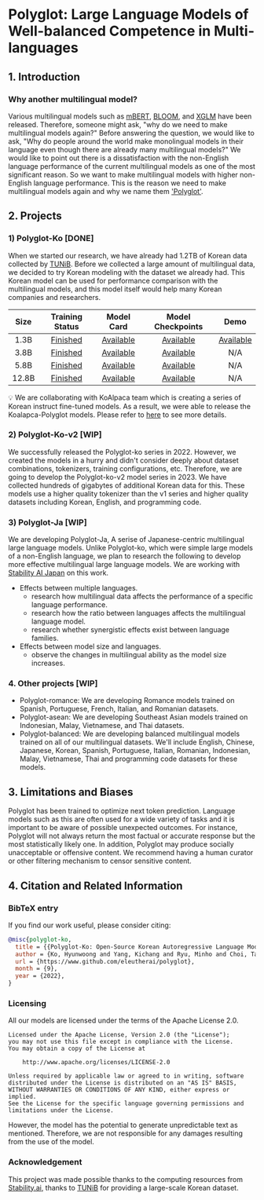 # Polyglot: Large Language Models of Well-balanced Competence in Multi-languages

## 1. Introduction

### Why another multilingual model?
Various multilingual models such as [mBERT](https://huggingface.co/bert-base-multilingual-cased), [BLOOM](https://huggingface.co/bigscience/bloom), and [XGLM](https://arxiv.org/abs/2112.10668) have been released.
Therefore, someone might ask, "why do we need to make multilingual models again?" Before answering the question, we would like to ask, "Why do people around the world make monolingual models in their language even though there are already many multilingual models?" We would like to point out there is a dissatisfaction with the non-English language performance of the current multilingual models as one of the most significant reason. So we want to make multilingual models with higher non-English language performance. This is the reason we need to make multilingual models again and why we name them ['Polyglot'](https://www.spanish.academy/blog/what-is-the-difference-between-a-polyglot-and-a-multilingual-person/).

## 2. Projects

### 1) Polyglot-Ko [DONE]
When we started our research, we have already had 1.2TB of Korean data collected by [TUNiB](https://tunib.ai/). Before we collected a large amount of multilingual data, we decided to try Korean modeling with the dataset we already had. This Korean model can be used for performance comparison with the multilingual models, and this model itself would help many Korean companies and researchers.

| Size |                                      Training Status                                       |                           Model Card                            |                             Model Checkpoints                             |                            Demo                             |
|:----:|:------------------------------------------------------------------------------------------:|:---------------------------------------------------------------:|:-------------------------------------------------------------------------:|:-------------------------------------------------------------------------:|
| 1.3B | [Finished](https://wandb.ai/eleutherai/polyglot-ko/groups/polyglot-ko-1.3B) | [Available](https://huggingface.co/EleutherAI/polyglot-ko-1.3b) | [Available](https://huggingface.co/EleutherAI/polyglot-ko-1.3b/tree/main) | [Available](https://huggingface.co/spaces/EleutherAI/polyglot-ko-1.3b) |
| 3.8B | [Finished](https://wandb.ai/eleutherai/polyglot-ko/groups/polyglot-ko-3.8B) | [Available](https://huggingface.co/EleutherAI/polyglot-ko-3.8b) | [Available](https://huggingface.co/EleutherAI/polyglot-ko-3.8b/tree/main) | N/A                                                                    |
| 5.8B | [Finished](https://wandb.ai/eleutherai/polyglot-ko/groups/polyglot-ko-5.8B) |                           [Available](https://huggingface.co/EleutherAI/polyglot-ko-5.8b)                           |                                [Available](https://huggingface.co/EleutherAI/polyglot-ko-5.8b/tree/main)                                | N/A                                                           |
|12.8B | [Finished](https://wandb.ai/eleutherai-oslo/polyglot-ko-12_8b) |              [Available](https://huggingface.co/EleutherAI/polyglot-ko-12.8b)                           |                                [Available](https://huggingface.co/EleutherAI/polyglot-ko-12.8b/tree/main)                               | N/A

💡 We are collaborating with KoAlpaca team which is creating a series of Korean instruct fine-tuned models. As a result, we were able to release the Koalapca-Polyglot models. Please refer to [here](https://github.com/Beomi/KoAlpaca) to see more details.

### 2) Polyglot-Ko-v2 [WIP]
We successfully released the Polyglot-ko series in 2022. However, we created the models in a hurry and didn't consider deeply about dataset combinations, tokenizers, training configurations, etc. Therefore, we are going to develop the Polyglot-ko-v2 model series in 2023. We have collected hundreds of gigabytes of additional Korean data for this. These models use a higher quality tokenizer than the v1 series and higher quality datasets including Korean, English, and programming code.

### 3) Polyglot-Ja [WIP]
We are developing Polyglot-Ja, A serise of Japanese-centric multilingual large language models. Unlike Polyglot-ko, which were simple large models of a non-English language, we plan to research the following to develop more effective multilingual large language models. We are working with [Stability AI Japan](https://twitter.com/StabilityAI_JP) on this work.

- Effects between multiple languages.
   - research how multilingual data affects the performance of a specific language performance.
   - research how the ratio between languages affects the multilingual language model.
   - research whether synergistic effects exist between language families.
- Effects between model size and languages.
   - observe the changes in multilingual ability as the model size increases.

### 4. Other projects [WIP]
- Polyglot-romance: We are developing Romance models trained on Spanish, Portuguese, French, Italian, and Romanian datasets.
- Polyglot-asean: We are developing Southeast Asian models trained on Indonesian, Malay, Vietnamese, and Thai datasets.
- Polyglot-balanced: We are developing balanced multilingual models trained on all of our multilingual datasets. We'll include English, Chinese, Japanese, Korean, Spanish, Portuguese, Italian, Romanian, Indonesian, Malay, Vietnamese, Thai and programming code datasets for these models.

## 3. Limitations and Biases
Polyglot has been trained to optimize next token prediction. Language models such as this are often used for a wide variety of tasks and it is important to be aware of possible unexpected outcomes. For instance, Polyglot will not always return the most factual or accurate response but the most statistically likely one. In addition, Polyglot may produce socially unacceptable or offensive content. We recommend having a human curator or other filtering mechanism to censor sensitive content.

## 4. Citation and Related Information

### BibTeX entry
If you find our work useful, please consider citing:
```bibtex
@misc{polyglot-ko,
  title = {{Polyglot-Ko: Open-Source Korean Autoregressive Language Model}},
  author = {Ko, Hyunwoong and Yang, Kichang and Ryu, Minho and Choi, Taekyoon and Yang, Seungmu and Hyun, jiwung and Park, Sungho},
  url = {https://www.github.com/eleutherai/polyglot},
  month = {9},
  year = {2022},
}
```


### Licensing
All our models are licensed under the terms of the Apache License 2.0.

```
Licensed under the Apache License, Version 2.0 (the "License");
you may not use this file except in compliance with the License.
You may obtain a copy of the License at

    http://www.apache.org/licenses/LICENSE-2.0

Unless required by applicable law or agreed to in writing, software
distributed under the License is distributed on an "AS IS" BASIS,
WITHOUT WARRANTIES OR CONDITIONS OF ANY KIND, either express or implied.
See the License for the specific language governing permissions and
limitations under the License.
```

However, the model has the potential to generate unpredictable text as mentioned. Therefore, we are not responsible for any damages resulting from the use of the model.

### Acknowledgement
This project was made possible thanks to the computing resources from [Stability.ai](https://stability.ai), thanks to [TUNiB](https://tunib.ai) for providing a large-scale Korean dataset.
